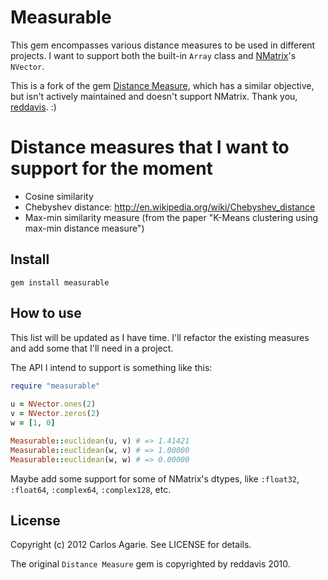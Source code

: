 # Measurable

This gem encompasses various distance measures to be used in different projects. I want to support both the built-in `Array` class and [NMatrix](http://github.com/sciruby/nmatrix)'s `NVector`.

This is a fork of the gem [Distance Measure](https://github.com/reddavis/Distance-Measures), which has a similar objective, but isn't actively maintained and doesn't support NMatrix. Thank you, [reddavis](https://github.com/reddavis). :)

# Distance measures that I want to support for the moment

- Cosine similarity
- Chebyshev distance: http://en.wikipedia.org/wiki/Chebyshev_distance
- Max-min similarity measure (from the paper "K-Means clustering using max-min distance measure")

## Install

`gem install measurable`
  
## How to use

This list will be updated as I have time. I'll refactor the existing measures and add some that I'll need in a project.

The API I intend to support is something like this:

```ruby
require "measurable"
	
u = NVector.ones(2)
v = NVector.zeros(2)
w = [1, 0]

Measurable::euclidean(u, v) # => 1.41421
Measurable::euclidean(w, v) # => 1.00000
Measurable::euclidean(w, w) # => 0.00000
```

Maybe add some support for some of NMatrix's dtypes, like `:float32`, `:float64`, `:complex64`, `:complex128`, etc.

## License

Copyright (c) 2012 Carlos Agarie. See LICENSE for details.

The original `Distance Measure` gem is copyrighted by reddavis 2010.